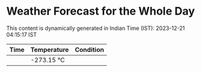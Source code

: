 # Weather Forecast for the Whole Day

This content is dynamically generated in Indian Time (IST): 2023-12-21 04:15:17 IST

| Time | Temperature | Condition |
| --- | --- | --- |
|  | -273.15 °C |   |

